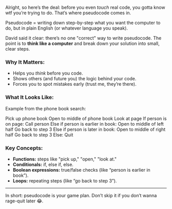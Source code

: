 Alright, so here’s the deal: before you even *touch* real code, you gotta know wtf you’re trying to do. That’s where pseudocode comes in.

 Pseudocode = writing down step-by-step what you want the computer to do, but in plain English (or whatever language you speak).

David said it clear: there’s no one "correct" way to write pseudocode. The point is to **think like a computer** and break down your solution into small, clear steps.

###  Why It Matters:
- Helps you *think* before you code.
- Shows others (and future you) the logic behind your code.
- Forces you to spot mistakes early (trust me, they’re there).

###  What It Looks Like:
Example from the phone book search:

Pick up phone book
Open to middle of phone book
Look at page
If person is on page:
 Call person
Else if person is earlier in book:
Open to middle of left half
 Go back to step 3
Else if person is later in book:
Open to middle of right half
 Go back to step 3
Else:
 Quit

 
###  Key Concepts:
- **Functions:** steps like "pick up," "open," "look at."
- **Conditionals:** if, else if, else.
- **Boolean expressions:** true/false checks (like “person is earlier in book”).
- **Loops:** repeating steps (like “go back to step 3”).

---

In short: pseudocode is your game plan. Don’t skip it if you don’t wanna rage-quit later 😂.



